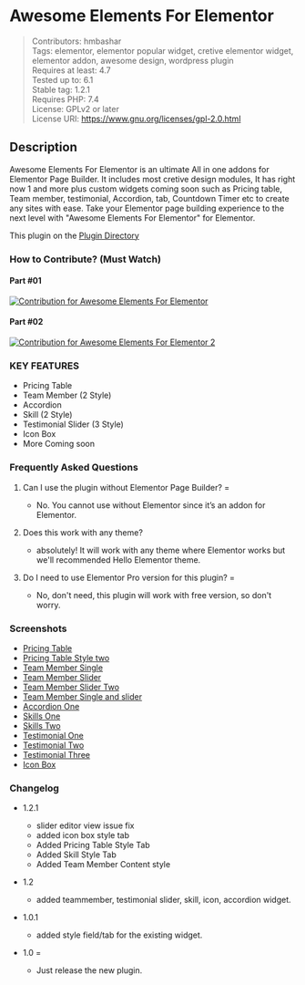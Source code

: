 # Awesome Elements For Elementor 
> Contributors: hmbashar<br>
> Tags: elementor, elementor popular widget, cretive elementor widget, elementor addon, awesome design, wordpress plugin<br>
> Requires at least: 4.7<br>
> Tested up to: 6.1<br>
> Stable tag: 1.2.1<br>
> Requires PHP: 7.4<br>
> License: GPLv2 or later<br>
> License URI: https://www.gnu.org/licenses/gpl-2.0.html<br>



## Description 

Awesome Elements For Elementor is an ultimate All in one addons for Elementor Page Builder. It includes most cretive design modules, It has right now 1 and more plus custom widgets coming soon such as Pricing table, Team member, testimonial, Accordion, tab, Countdown Timer etc to create any sites with ease. Take your Elementor page building experience to the next level with "Awesome Elements For Elementor" for Elementor. 

This plugin on the [Plugin Directory](https://wordpress.org/plugins/awesome-elements-for-elementor/)

### How to Contribute? (Must Watch)

#### Part #01
[![Contribution for Awesome Elements For Elementor](http://img.youtube.com/vi/eHR2jQ_fHIc/0.jpg)](http://www.youtube.com/watch?v=eHR2jQ_fHIc "Contribution for Awesome Elements For Elementor")

#### Part #02

[![Contribution for Awesome Elements For Elementor 2](http://img.youtube.com/vi/5UZfqzXbPPI/0.jpg)](http://www.youtube.com/watch?v=5UZfqzXbPPI "Contribution for Awesome Elements For Elementor 2")

### KEY FEATURES

- Pricing Table
- Team Member (2 Style)
- Accordion
- Skill (2 Style)
- Testimonial Slider (3 Style)
- Icon Box
- More Coming soon


### Frequently Asked Questions 

1. Can I use the plugin without Elementor Page Builder?  =

    - No. You cannot use without Elementor since it’s an addon for Elementor.

2. Does this work with any theme? 

    - absolutely! It will work with any theme where Elementor works but we'll recommended Hello Elementor theme.


3. Do I need to use Elementor Pro version for this plugin? =

    - No, don't need, this plugin will work with free version, so don't worry. 


### Screenshots 

- [Pricing Table](https://github.com/hmbashar/Awesome-Addon-for-Elementor/blob/master/screenshots/screenshot-1.jpg?raw=true)
- [Pricing Table Style two](https://github.com/hmbashar/Awesome-Addon-for-Elementor/blob/master/screenshots/screenshot-5.jpg?raw=true)
- [Team Member Single](https://github.com/hmbashar/Awesome-Addon-for-Elementor/blob/master/screenshots/screenshot-2.jpg?raw=true)
- [Team Member Slider](https://github.com/hmbashar/Awesome-Addon-for-Elementor/blob/master/screenshots/screenshot-3.jpg?raw=true)
- [Team Member Slider Two](https://github.com/hmbashar/Awesome-Addon-for-Elementor/blob/master/screenshots/TeamMember-3.jpg?raw=true)
- [Team Member Single and slider](https://github.com/hmbashar/Awesome-Addon-for-Elementor/blob/master/screenshots/screenshot-4.jpg?raw=true)
- [Accordion One](https://github.com/hmbashar/Awesome-Addon-for-Elementor/blob/master/screenshots/accordian-1.jpg?raw=true)
- [Skills One](https://github.com/hmbashar/Awesome-Addon-for-Elementor/blob/master/screenshots/skill-1.jpg?raw=true)
- [Skills Two](https://github.com/hmbashar/Awesome-Addon-for-Elementor/blob/master/screenshots/skill-2.jpg?raw=true)
- [Testimonial One](https://github.com/hmbashar/Awesome-Addon-for-Elementor/blob/master/screenshots/testimonial-1.jpg?raw=true)
- [Testimonial Two](https://github.com/hmbashar/Awesome-Addon-for-Elementor/blob/master/screenshots/testimonial-2.jpg?raw=true)
- [Testimonial Three](https://github.com/hmbashar/Awesome-Addon-for-Elementor/blob/master/screenshots/testimonial-3.jpg?raw=true)
- [Icon Box](https://github.com/hmbashar/Awesome-Addon-for-Elementor/blob/master/screenshots/icon-box.jpg?raw=true)


### Changelog 

- 1.2.1
    - slider editor view issue fix
    - added icon box style tab
    - Added Pricing Table Style Tab
    - Added Skill Style Tab
    - Added Team Member Content style

- 1.2
    - added teammember, testimonial slider, skill, icon, accordion widget.

- 1.0.1
    - added style field/tab for the existing widget.

- 1.0 =
    - Just release the new plugin.